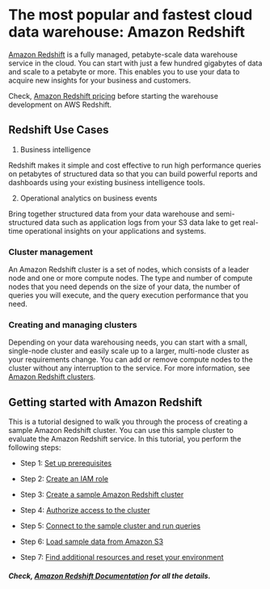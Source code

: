#  The most popular and fastest cloud data warehouse: Amazon Redshift

[Amazon Redshift](https://docs.aws.amazon.com/redshift/latest/mgmt/welcome.html) is a fully managed, petabyte-scale data warehouse service in the cloud. You can start with just a few hundred gigabytes of data and scale to a petabyte or more. This enables you to use your data to acquire new insights for your business and customers. 

Check, [Amazon Redshift pricing](https://aws.amazon.com/redshift/pricing/) before starting the warehouse development on AWS Redshift.

## Redshift Use Cases

1.  Business intelligence

Redshift makes it simple and cost effective to run high performance queries on petabytes of structured data so that you can build powerful reports and dashboards using your existing business intelligence tools.

2.  Operational analytics on business events

Bring together structured data from your data warehouse and semi-structured data such as application logs from your S3 data lake to get real-time operational insights on your applications and systems.


### Cluster management

An Amazon Redshift cluster is a set of nodes, which consists of a leader node and one or more compute nodes. The type and number of compute nodes that you need depends on the size of your data, the number of queries you will execute, and the query execution performance that you need.

### Creating and managing clusters

Depending on your data warehousing needs, you can start with a small, single-node cluster and easily scale up to a larger, multi-node cluster as your requirements change. You can add or remove compute nodes to the cluster without any interruption to the service. For more information, see [Amazon Redshift clusters](https://docs.aws.amazon.com/redshift/latest/mgmt/working-with-clusters.html). 


## Getting started with Amazon Redshift

This is a tutorial designed to walk you through the process of creating a sample Amazon Redshift cluster. You can use this sample cluster to evaluate the Amazon Redshift service. In this tutorial, you perform the following steps: 




   - Step 1: [Set up prerequisites](https://docs.aws.amazon.com/redshift/latest/gsg/rs-gsg-prereq.html)

   - Step 2: [Create an IAM role](https://docs.aws.amazon.com/redshift/latest/gsg/rs-gsg-create-an-iam-role.html)

   - Step 3: [Create a sample Amazon Redshift cluster](https://docs.aws.amazon.com/redshift/latest/gsg/rs-gsg-launch-sample-cluster.html)

   - Step 4: [Authorize access to the cluster](https://docs.aws.amazon.com/redshift/latest/gsg/rs-gsg-authorize-cluster-access.html)

   - Step 5: [Connect to the sample cluster and run queries](https://docs.aws.amazon.com/redshift/latest/gsg/rs-gsg-connect-to-cluster.html)

   - Step 6: [Load sample data from Amazon S3](https://docs.aws.amazon.com/redshift/latest/gsg/rs-gsg-create-sample-db.html)

   - Step 7: [Find additional resources and reset your environment](https://docs.aws.amazon.com/redshift/latest/gsg/rs-gsg-clean-up-tasks.html)

##### Check, [Amazon Redshift Documentation](https://docs.aws.amazon.com/redshift/index.html) for all the details.